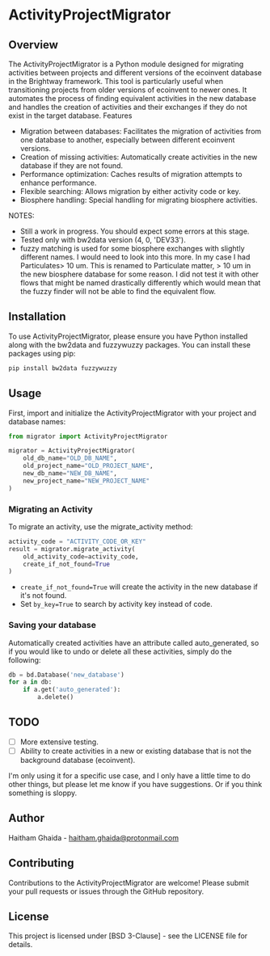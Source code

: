 # ActivityProjectMigrator
## Overview


The ActivityProjectMigrator is a Python module designed for migrating activities between projects and different versions of the ecoinvent database in the Brightway framework. This tool is particularly useful when transitioning projects from older versions of ecoinvent to newer ones. It automates the process of finding equivalent activities in the new database and handles the creation of activities and their exchanges if they do not exist in the target database.
Features

- Migration between databases: Facilitates the migration of activities from one database to another, especially between different ecoinvent versions.
- Creation of missing activities: Automatically create activities in the new database if they are not found.
- Performance optimization: Caches results of migration attempts to enhance performance.
- Flexible searching: Allows migration by either activity code or key.
- Biosphere handling: Special handling for migrating biosphere activities.


NOTES: 
- Still a work in progress. You should expect some errors at this stage.
- Tested only with bw2data version (4, 0, 'DEV33').
- fuzzy matching is used for some biosphere exchanges with slightly different names. I would need to look into this more. In my case I had Particulates> 10 um. This is renamed to Particulate matter, > 10 um in the new biosphere database for some reason. I did not test it with other flows that might be named drastically differently which would mean that the fuzzy finder will not be able to find the equivalent flow.
## Installation

To use ActivityProjectMigrator, please ensure you have Python installed along with the bw2data and fuzzywuzzy packages. You can install these packages using pip:

```bash
pip install bw2data fuzzywuzzy
```

## Usage
First, import and initialize the ActivityProjectMigrator with your project and database names:

```python
from migrator import ActivityProjectMigrator

migrator = ActivityProjectMigrator(
    old_db_name="OLD_DB_NAME",
    old_project_name="OLD_PROJECT_NAME",
    new_db_name="NEW_DB_NAME",
    new_project_name="NEW_PROJECT_NAME"
)
```
### Migrating an Activity

To migrate an activity, use the migrate_activity method:

```python
activity_code = "ACTIVITY_CODE_OR_KEY"
result = migrator.migrate_activity(
    old_activity_code=activity_code,
    create_if_not_found=True
)
```
- `create_if_not_found=True` will create the activity in the new database if it's not found.
- Set `by_key=True` to search by activity key instead of code.

### Saving your database

Automatically created activities have an attribute called auto_generated, so if you would like to undo or delete all these activities, simply do the following:
```python
db = bd.Database('new_database')
for a in db:
    if a.get('auto_generated'):
        a.delete()
```

## TODO
- [ ] More extensive testing.
- [ ] Ability to create activities in a new or existing database that is not the background database (ecoinvent).

I'm only using it for a specific use case, and I only have a little time to do other things, but please let me know if you have suggestions. Or if you think something is sloppy.

## Author

Haitham Ghaida - haitham.ghaida@protonmail.com

## Contributing

Contributions to the ActivityProjectMigrator are welcome! Please submit your pull requests or issues through the GitHub repository.

## License

This project is licensed under [BSD 3-Clause] - see the LICENSE file for details.
